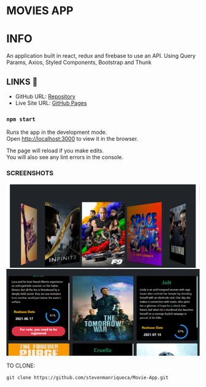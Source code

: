 # MOVIES APP

# INFO

An application built in react, redux and firebase to use an API.
Using Query Params, Axios, Styled Components, Bootstrap and Thunk

## LINKS 🔗
- GitHub URL: [Repository](https://github.com/stevenmanriqueca/Movie-App)
- Live Site URL: [GitHub Pages]()

### `npm start`

Runs the app in the development mode.\
Open [http://localhost:3000](http://localhost:3000) to view it in the browser.

The page will reload if you make edits.\
You will also see any lint errors in the console.

### SCREENSHOTS

![Screenshot](./src/assets/screenshots/sc1.PNG)
![Screenshot](./src/assets/screenshots/sc2.PNG)

TO CLONE:
```
git clone https://github.com/stevenmanriqueca/Movie-App.git
```